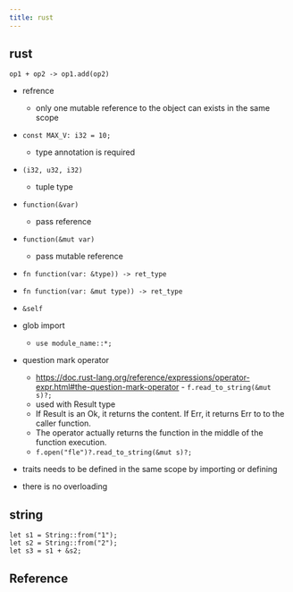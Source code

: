 ```yaml
---
title: rust
---
```


## rust


`op1 + op2 -> op1.add(op2)`

- refrence
    - only one mutable reference to the object can exists in the same scope

- `const MAX_V: i32 = 10;`
    - type annotation is required
- `(i32, u32, i32)`
    - tuple type
- `function(&var)`
    - pass reference
- `function(&mut var)`
    - pass mutable reference
- `fn function(var: &type)) -> ret_type`
- `fn function(var: &mut type)) -> ret_type`
- `&self`
- glob import
    - `use module_name::*;`
- question mark operator
    - https://doc.rust-lang.org/reference/expressions/operator-expr.html#the-question-mark-operator - `f.read_to_string(&mut s)?;`
    - used with Result type
    - If Result is an Ok, it returns the content. If Err, it returns Err to to the caller function.
    - The operator actually returns the function in the middle of the function execution.
    - `f.open("fle")?.read_to_string(&mut s)?;`
- traits needs to be defined in the same scope by importing or defining
- there is no overloading


## string

```
let s1 = String::from("1");
let s2 = String::from("2");
let s3 = s1 + &s2;
```

## Reference

